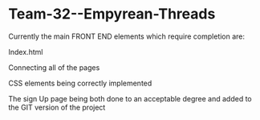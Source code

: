 # Team-32--Empyrean-Threads

Currently the main FRONT END elements which require completion are:

Index.html

Connecting all of the pages

CSS elements being correctly implemented

The sign Up page being both done to an acceptable degree and added to the GIT version of the project
